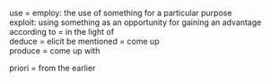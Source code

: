 use =
employ: the use of something for a particular purpose  
exploit: using something as an opportunity for gaining an advantage
according to = in the light of  
deduce = elicit
be mentioned = come up  
produce = come up with  

priori = from the earlier

